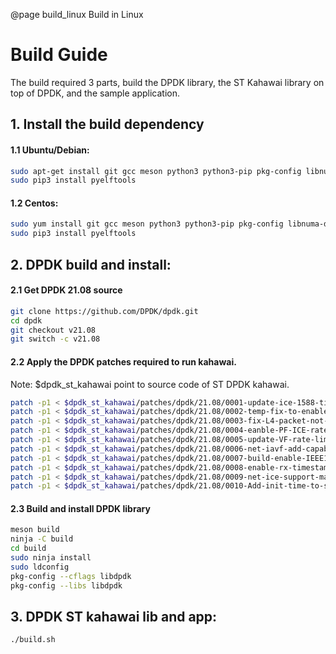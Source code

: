 @page build_linux Build in Linux
# Build Guide

The build required 3 parts, build the DPDK library, the ST Kahawai library on top of DPDK, and the sample application.

## 1. Install the build dependency
#### 1.1 Ubuntu/Debian:
```bash
sudo apt-get install git gcc meson python3 python3-pip pkg-config libnuma-dev libjson-c-dev libpcap-dev libgtest-dev libsdl2-dev libssl-dev
sudo pip3 install pyelftools
```
#### 1.2 Centos:
```bash
sudo yum install git gcc meson python3 python3-pip pkg-config libnuma-devel json-c-devel libpcap-devel gtest-devel SDL2-devel openssl-devel
sudo pip3 install pyelftools
```

## 2. DPDK build and install:

#### 2.1 Get DPDK 21.08 source
```bash
git clone https://github.com/DPDK/dpdk.git
cd dpdk
git checkout v21.08
git switch -c v21.08
```

#### 2.2 Apply the DPDK patches required to run kahawai.
Note: $dpdk_st_kahawai point to source code of ST DPDK kahawai.
```bash
patch -p1 < $dpdk_st_kahawai/patches/dpdk/21.08/0001-update-ice-1588-timesync-based-on-21.08.patch
patch -p1 < $dpdk_st_kahawai/patches/dpdk/21.08/0002-temp-fix-to-enable-multicast-rx-on-ice.patch
patch -p1 < $dpdk_st_kahawai/patches/dpdk/21.08/0003-fix-L4-packet-not-work.patch
patch -p1 < $dpdk_st_kahawai/patches/dpdk/21.08/0004-eanble-PF-ICE-rate-limit.patch
patch -p1 < $dpdk_st_kahawai/patches/dpdk/21.08/0005-update-VF-rate-limit.patch
patch -p1 < $dpdk_st_kahawai/patches/dpdk/21.08/0006-net-iavf-add-capability-for-runtime-rx-tx-queue-setu.patch
patch -p1 < $dpdk_st_kahawai/patches/dpdk/21.08/0007-build-enable-IEEE1588-PTP-option.patch
patch -p1 < $dpdk_st_kahawai/patches/dpdk/21.08/0008-enable-rx-timestamp-and-fix-performance-issue.patch
patch -p1 < $dpdk_st_kahawai/patches/dpdk/21.08/0009-net-ice-support-max-burst-size-configuration.patch
patch -p1 < $dpdk_st_kahawai/patches/dpdk/21.08/0010-Add-init-time-to-sync-PHY-timer-with-primary-timer.patch
```

#### 2.3 Build and install DPDK library
```bash
meson build
ninja -C build
cd build
sudo ninja install
sudo ldconfig
pkg-config --cflags libdpdk
pkg-config --libs libdpdk
```

## 3. DPDK ST kahawai lib and app:
```bash
./build.sh
```
